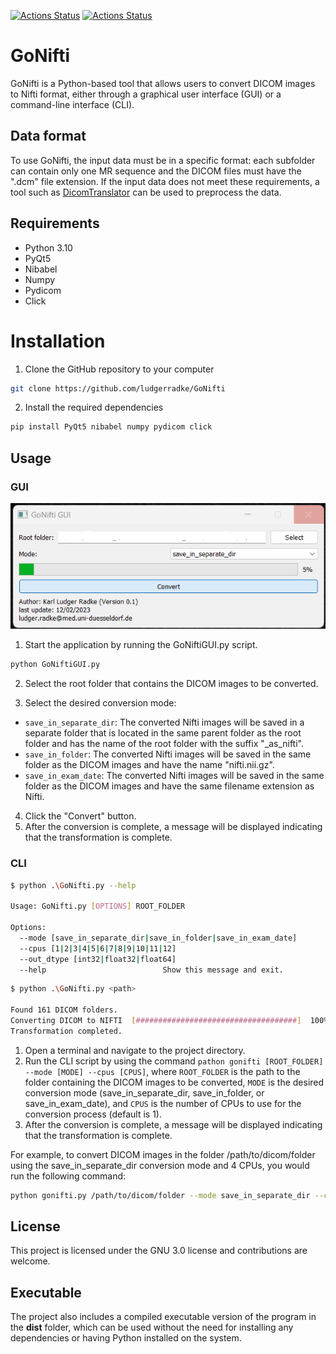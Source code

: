 [![Actions Status](https://github.com/ludgerradke/GoNifti/actions/workflows/python3.10.yml/badge.svg)](https://github.com/ludgerradke/GoNifti/actions/workflows/python3.10.yml/badge.svg)
[![Actions Status](https://github.com/ludgerradke/GoNifti/actions/workflows/python3.11.yml/badge.svg)](https://github.com/ludgerradke/GoNifti/actions/workflows/python3.11.yml/badge.svg)

# GoNifti
GoNifti is a Python-based tool that allows users to convert DICOM images to Nifti format, either through a graphical user interface (GUI) or a command-line interface (CLI).

## Data format
To use GoNifti, the input data must be in a specific format: each subfolder can contain only one MR sequence and the DICOM files must have the ".dcm" file extension. If the input data does not meet these requirements, a tool such as [DicomTranslator](https://github.com/ludgerradke/DICOM_Translator) can be used to preprocess the data.

## Requirements
- Python 3.10
- PyQt5
- Nibabel
- Numpy
- Pydicom
- Click

# Installation
1. Clone the GitHub repository to your computer
```bash
git clone https://github.com/ludgerradke/GoNifti
```
2. Install the required dependencies
```bash
pip install PyQt5 nibabel numpy pydicom click
```

## Usage
### GUI
![](/assets/img.png)
1. Start the application by running the GoNiftiGUI.py script.
```bash
python GoNiftiGUI.py
```
2. Select the root folder that contains the DICOM images to be converted.

3. Select the desired conversion mode:

- `save_in_separate_dir`: The converted Nifti images will be saved in a separate folder that is located in the same parent folder as the root folder and has the name of the root folder with the suffix "_as_nifti".
- `save_in_folder`: The converted Nifti images will be saved in the same folder as the DICOM images and have the name "nifti.nii.gz".
- `save_in_exam_date`: The converted Nifti images will be saved in the same folder as the DICOM images and have the same filename extension as Nifti.

4. Click the "Convert" button.
5. After the conversion is complete, a message will be displayed indicating that the transformation is complete.

### CLI
```bash
$ python .\GoNifti.py --help

Usage: GoNifti.py [OPTIONS] ROOT_FOLDER

Options:
  --mode [save_in_separate_dir|save_in_folder|save_in_exam_date]
  --cpus [1|2|3|4|5|6|7|8|9|10|11|12]
  --out_dtype [int32|float32|float64]
  --help                          Show this message and exit.
```

```bash
$ python .\GoNifti.py <path>

Found 161 DICOM folders.
Converting DICOM to NIFTI  [####################################]  100%          
Transformation completed.
```

1. Open a terminal and navigate to the project directory.
2. Run the CLI script by using the command `pathon gonifti [ROOT_FOLDER] --mode [MODE] --cpus [CPUS]`, where `ROOT_FOLDER` is the path to the folder containing the DICOM images to be converted, `MODE` is the desired conversion mode (save_in_separate_dir, save_in_folder, or save_in_exam_date), and `CPUS` is the number of CPUs to use for the conversion process (default is 1).
3. After the conversion is complete, a message will be displayed indicating that the transformation is complete.

For example, to convert DICOM images in the folder /path/to/dicom/folder using the save_in_separate_dir conversion mode and 4 CPUs, you would run the following command:
```bash
python gonifti.py /path/to/dicom/folder --mode save_in_separate_dir --cpus 4
```

## License
This project is licensed under the GNU 3.0 license and contributions are welcome.

## Executable
The project also includes a compiled executable version of the program in the **dist** folder, which can be used without the need for installing any dependencies or having Python installed on the system.
